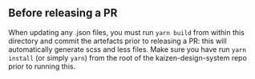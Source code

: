 ## Before releasing a PR

When updating any .json files, you must run `yarn build` from within this directory and commit the artefacts prior to releasing a PR: this will automatically generate scss and less files. Make sure you have run `yarn install` (or simply `yarn`) from the root of the kaizen-design-system repo prior to running this.
